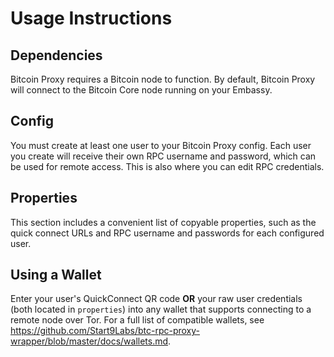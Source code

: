 # Usage Instructions

## Dependencies

Bitcoin Proxy requires a Bitcoin node to function. By default, Bitcoin Proxy will connect to the Bitcoin Core node running on your Embassy.

## Config

You must create at least one user to your Bitcoin Proxy config. Each user you create will receive their own RPC username and password, which can be used for remote access. This is also where you can edit RPC credentials.

## Properties

This section includes a convenient list of copyable properties, such as the quick connect URLs and RPC username and passwords for each configured user.

## Using a Wallet

Enter your user's QuickConnect QR code **OR** your raw user credentials (both located in `properties`) into any wallet that supports connecting to a remote node over Tor. For a full list of compatible wallets, see <a href="https://github.com/Start9Labs/btc-rpc-proxy-wrapper/blob/master/docs/wallets.md" target="_blank">https://github.com/Start9Labs/btc-rpc-proxy-wrapper/blob/master/docs/wallets.md</a>.